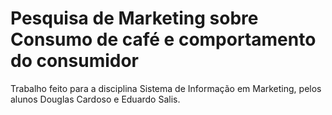 # Pesquisa de Marketing sobre Consumo de café e comportamento do consumidor

Trabalho feito para a disciplina Sistema de Informação em Marketing, pelos alunos Douglas Cardoso e Eduardo Salis.
